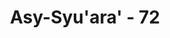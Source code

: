 ---
title: "Asy-Syu'ara' - 72"
no: 72
arabic_no: ٧٢
ayah: قَالَ هَلْ يَسْمَعُوْنَكُمْ اِذْ تَدْعُوْنَ ۙ  
translation: "Dia (Ibrahim) berkata, “Apakah mereka mendengarmu ketika kamu berdoa (kepadanya)?"
tafsir: "Mendengar keterangan itu, bertambah yakinlah Ibrahim bahwa kepercayaan tersebut bukanlah berdasarkan alasan yang masuk akal. Mulailah beliau berpikir bagaimana caranya untuk meluruskan kembali jalan pikiran kaumnya yang telah sesat itu. Tugas beliau yang utama ialah mengembalikan mereka kepada ajaran tauhid. \n\nIbrahim bertanya lagi, apakah berhala-berhala tersebut dapat mendengar permohonan yang diucapkan mereka. Hal demikian beliau persoalkan untuk menguji sampai di manakah logika mereka dapat dipergunakan untuk memahami ucapan dan perbuatan dalam bentuk doa-doa kepada berhala tersebut. Sebab andaikata yang disembah itu saja tidak mendengar, bagaimana pula ia bisa mengabulkan permohonan yang diajukan kepadanya. Tegasnya bagaimana mungkin dipahami dengan benar hakikat peribadatan seperti itu kalau otak mereka tidak bisa mencerna dengan baik tujuan penyembahan terhadap berhala-berhala itu."
---